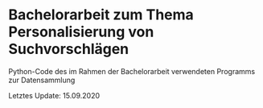 # Bachelorarbeit zum Thema Personalisierung von Suchvorschlägen

Python-Code des im Rahmen der Bachelorarbeit verwendeten Programms zur Datensammlung

Letztes Update: 15.09.2020
